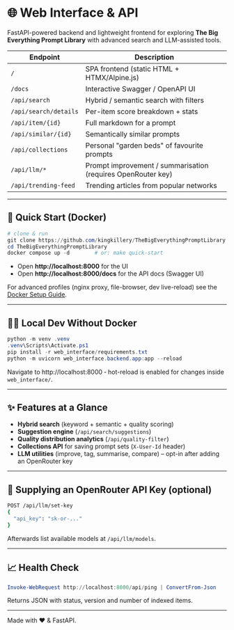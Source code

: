 # 🌐 Web Interface & API

FastAPI-powered backend and lightweight frontend for exploring **The Big Everything Prompt Library** with advanced search and LLM-assisted tools.

| Endpoint | Description |
|----------|-------------|
| `/` | SPA frontend (static HTML + HTMX/Alpine.js) |
| `/docs` | Interactive Swagger / OpenAPI UI |
| `/api/search` | Hybrid / semantic search with filters |
| `/api/search/details` | Per-item score breakdown + stats |
| `/api/item/{id}` | Full markdown for a prompt |
| `/api/similar/{id}` | Semantically similar prompts |
| `/api/collections` | Personal "garden beds" of favourite prompts |
| `/api/llm/*` | Prompt improvement / summarisation (requires OpenRouter key) |
| `/api/trending-feed` | Trending articles from popular networks |

---

## 🚀 Quick Start (Docker)

```powershell
# clone & run
git clone https://github.com/kingkillery/TheBigEverythingPromptLibrary.git
cd TheBigEverythingPromptLibrary
docker compose up -d        # or: make quick-start
```

* Open **http://localhost:8000** for the UI  
* Open **http://localhost:8000/docs** for the API docs (Swagger UI)

For advanced profiles (nginx proxy, file-browser, dev live-reload) see the [Docker Setup Guide](../DOCKER_SETUP.md).

---

## 🧑‍💻 Local Dev Without Docker

```powershell
python -m venv .venv
.venv\Scripts\Activate.ps1
pip install -r web_interface/requirements.txt
python -m uvicorn web_interface.backend.app:app --reload
```

Navigate to http://localhost:8000 ‑ hot-reload is enabled for changes inside `web_interface/`.

---

## ✨ Features at a Glance

- **Hybrid search** (keyword + semantic + quality scoring)
- **Suggestion engine** (`/api/search/suggestions`)
- **Quality distribution analytics** (`/api/quality-filter`)
- **Collections API** for saving prompt sets (`X-User-Id` header)
- **LLM utilities** (improve, tag, summarise, compare) – opt-in after adding an OpenRouter key

---

## 🔑 Supplying an OpenRouter API Key (optional)

```bash
POST /api/llm/set-key
{
  "api_key": "sk-or-..."
}
```

Afterwards list available models at `/api/llm/models`.

---

## 📈 Health Check

```powershell
Invoke-WebRequest http://localhost:8000/api/ping | ConvertFrom-Json
```

Returns JSON with status, version and number of indexed items.

---

Made with ❤️ & FastAPI.